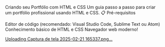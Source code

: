Criando seu Portfólio com HTML e CSS
Um guia passo a passo para criar um portfólio profissional usando HTML e CSS.
📋 Pré-requisitos

Editor de código (recomendado: Visual Studio Code, Sublime Text ou Atom)
Conhecimento básico de HTML e CSS
Navegador web moderno!


[Uploading Captura de tela 2025-02-21 165337.png…]()
